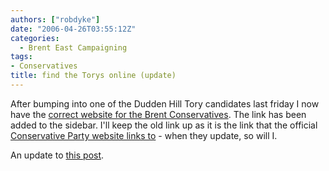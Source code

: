 ```yaml
---
authors: ["robdyke"]
date: "2006-04-26T03:55:12Z"
categories:
  - Brent East Campaigning
tags:
- Conservatives
title: find the Torys online (update)
---
```

After bumping into one of the Dudden Hill Tory candidates last friday I now have the [correct website for the Brent Conservatives](http://www.brentconservatives.org.uk). The link has been added to the sidebar. I'll keep the old link up as it is the link that the official [Conservative Party website links to](http://www.conservatives.com/tile.do?def=people.constituency.page&#038;obj_id=1453&#038;post_code=NW2%204RS) - when they update, so will I.

An update to [this post](http://www.robdyke.com/bec/?p=93).